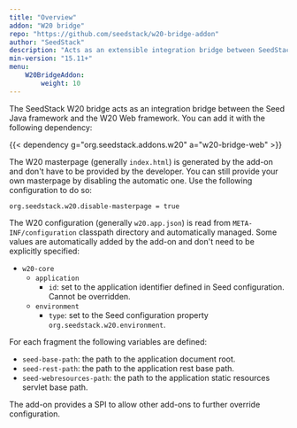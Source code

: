 ```yaml
---
title: "Overview"
addon: "W20 bridge"
repo: "https://github.com/seedstack/w20-bridge-addon"
author: "SeedStack"
description: "Acts as an extensible integration bridge between SeedStack Java and Web frameworks."
min-version: "15.11+"
menu:
    W20BridgeAddon:
        weight: 10
---
```


The SeedStack W20 bridge acts as an integration bridge between the Seed Java framework and the W20 Web framework. You can
add it with the following dependency:

{{< dependency g="org.seedstack.addons.w20" a="w20-bridge-web" >}}
    
The W20 masterpage (generally `index.html`) is generated by the add-on and don't have to be provided by the developer.
You can still provide your own masterpage by disabling the automatic one. Use the following configuration to do so:

    org.seedstack.w20.disable-masterpage = true

The W20 configuration (generally `w20.app.json`) is read from `META-INF/configuration` classpath directory and automatically
managed. Some values are automatically added by the add-on and don't need to be explicitly specified:

* `w20-core`
  * `application`
    * `id`: set to the application identifier defined in Seed configuration. Cannot be overridden.
  * `environment`
    * `type`: set to the Seed configuration property `org.seedstack.w20.environment`.

For each fragment the following variables are defined:

* `seed-base-path`: the path to the application document root.
* `seed-rest-path`: the path to the application rest base path.
* `seed-webresources-path`: the path to the application static resources servlet base path.

The add-on provides a SPI to allow other add-ons to further override configuration.

